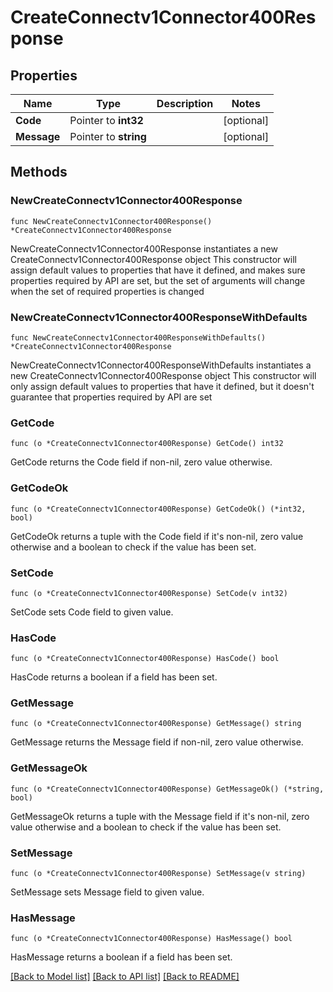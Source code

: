 # CreateConnectv1Connector400Response

## Properties

Name | Type | Description | Notes
------------ | ------------- | ------------- | -------------
**Code** | Pointer to **int32** |  | [optional] 
**Message** | Pointer to **string** |  | [optional] 

## Methods

### NewCreateConnectv1Connector400Response

`func NewCreateConnectv1Connector400Response() *CreateConnectv1Connector400Response`

NewCreateConnectv1Connector400Response instantiates a new CreateConnectv1Connector400Response object
This constructor will assign default values to properties that have it defined,
and makes sure properties required by API are set, but the set of arguments
will change when the set of required properties is changed

### NewCreateConnectv1Connector400ResponseWithDefaults

`func NewCreateConnectv1Connector400ResponseWithDefaults() *CreateConnectv1Connector400Response`

NewCreateConnectv1Connector400ResponseWithDefaults instantiates a new CreateConnectv1Connector400Response object
This constructor will only assign default values to properties that have it defined,
but it doesn't guarantee that properties required by API are set

### GetCode

`func (o *CreateConnectv1Connector400Response) GetCode() int32`

GetCode returns the Code field if non-nil, zero value otherwise.

### GetCodeOk

`func (o *CreateConnectv1Connector400Response) GetCodeOk() (*int32, bool)`

GetCodeOk returns a tuple with the Code field if it's non-nil, zero value otherwise
and a boolean to check if the value has been set.

### SetCode

`func (o *CreateConnectv1Connector400Response) SetCode(v int32)`

SetCode sets Code field to given value.

### HasCode

`func (o *CreateConnectv1Connector400Response) HasCode() bool`

HasCode returns a boolean if a field has been set.

### GetMessage

`func (o *CreateConnectv1Connector400Response) GetMessage() string`

GetMessage returns the Message field if non-nil, zero value otherwise.

### GetMessageOk

`func (o *CreateConnectv1Connector400Response) GetMessageOk() (*string, bool)`

GetMessageOk returns a tuple with the Message field if it's non-nil, zero value otherwise
and a boolean to check if the value has been set.

### SetMessage

`func (o *CreateConnectv1Connector400Response) SetMessage(v string)`

SetMessage sets Message field to given value.

### HasMessage

`func (o *CreateConnectv1Connector400Response) HasMessage() bool`

HasMessage returns a boolean if a field has been set.


[[Back to Model list]](../README.md#documentation-for-models) [[Back to API list]](../README.md#documentation-for-api-endpoints) [[Back to README]](../README.md)


